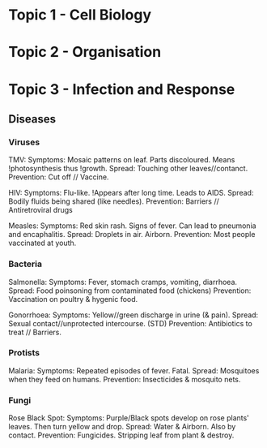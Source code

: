 # Topic 1 - Cell Biology

# Topic 2 - Organisation

# Topic 3 - Infection and Response

## Diseases

### Viruses
TMV:
Symptoms: Mosaic patterns on leaf. Parts discoloured. Means !photosynthesis thus !growth.
Spread: Touching other leaves//contanct.
Prevention: Cut off // Vaccine.

HIV:
Symptoms: Flu-like. !Appears after long time. Leads to AIDS.
Spread: Bodily fluids being shared (like needles).
Prevention: Barriers // Antiretroviral drugs

Measles:
Symptoms: Red skin rash. Signs of fever. Can lead to pneumonia and encaphalitis.
Spread: Droplets in air. Airborn.
Prevention: Most people vaccinated at youth.

### Bacteria
Salmonella:
Symptoms: Fever, stomach cramps, vomiting, diarrhoea.
Spread: Food poinsoning from contaminated food (chickens)
Prevention: Vaccination on poultry & hygenic food.

Gonorrhoea:
Symptoms: Yellow//green discharge in urine (& pain).
Spread: Sexual contact//unprotected intercourse. (STD)
Prevention: Antibiotics to treat // Barriers.

### Protists
Malaria:
Symptoms: Repeated episodes of fever. Fatal.
Spread: Mosquitoes when they feed on humans.
Prevention: Insecticides & mosquito nets.

### Fungi
Rose Black Spot:
Symptoms: Purple/Black spots develop on rose plants' leaves. Then turn yellow and drop.
Spread: Water & Airborn. Also by contact.
Prevention: Fungicides. Stripping leaf from plant & destroy.
